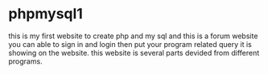 # phpmysql1
this is my first website to create php and my sql and this is a forum website you can able to sign in and login  then put your program related query it is showing on the website. this website is several parts devided from different programs.
